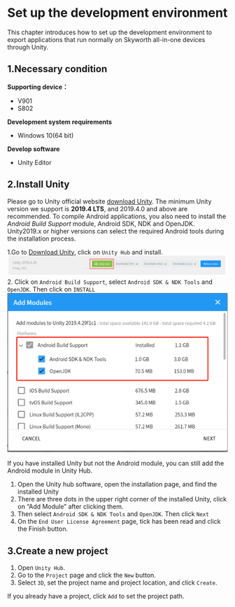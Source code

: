 <!--
 * @Author: xieminghui
 * @Date: 2021-11-10 15:01:50
 * @Description: Description
 * @LastEditors: xieminghui
 * @LastEditTime: 2021-12-13 09:44:48
 * @Copyright: Copyright 2020 Skyworth VR. All rights reserved.
-->
Set up the development environment
===============
This chapter introduces how to set up the development environment to export applications that run normally on Skyworth all-in-one devices through Unity.
## 1.Necessary condition
**Supporting device：**
- V901
- S802

**Development system requirements**
- Windows 10(64 bit)

**Develop software**
- Unity Editor

## 2.Install Unity
Please go to Unity official website [download Unity](https://unity3d.com/get-unity/download/archive). The minimum Unity version we support is **2019.4 LTS**, and 2019.4.0 and above are recommended.
To compile Android applications, you also need to install the *Android Build Support* module, Android SDK, NDK and OpenJDK. Unity2019.x or higher versions can select the required Android tools during the installation process.

1.Go to [Download Unity](https://unity3d.com/get-unity/download/archive), click on `Unity Hub` and install.
![UnityHub](images/unityhub.png)
2. Click on `Android Build Support`, select `Android SDK & NDK Tools` and `OpenJDK`. Then click on `INSTALL`
![Homepage](images/installunity.png)

If you have installed Unity but not the Android module, you can still add the Android module in Unity Hub.

1. Open the Unity hub software, open the installation page, and find the installed Unity
2. There are three dots in the upper right corner of the installed Unity, click on “Add Module” after clicking them.
3. Then select `Android SDK & NDK Tools` and `OpenJDK`. Then click `Next`
4. On the `End User License Agreement` page, tick has been read and click the Finish button.

## 3.Create a new project
1. Open `Unity Hub`.
2. Go to the `Project` page and click the `New` button.
3. Select `3D`, set the project name and project location, and click `Create`.

If you already have a project, click `Add` to set the project path.
